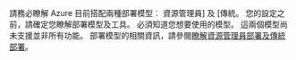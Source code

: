 請務必瞭解 Azure 目前搭配兩種部署模型︰ 資源管理員] 及 [傳統。 您的設定之前，請確定您瞭解部署模型及工具。 必須知道您想要使用的模型。 這兩個模型尚未支援並非所有功能。 部署模型的相關資訊，請參閱[瞭解資源管理員部署及傳統部署](../articles/resource-manager-deployment-model.md)。
